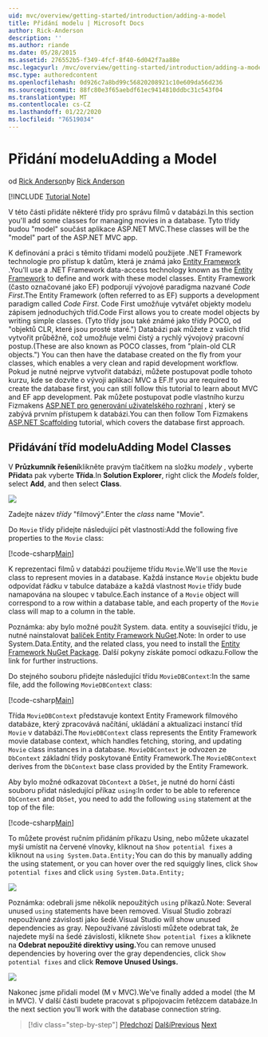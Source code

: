 ```yaml
---
uid: mvc/overview/getting-started/introduction/adding-a-model
title: Přidání modelu | Microsoft Docs
author: Rick-Anderson
description: ''
ms.author: riande
ms.date: 05/28/2015
ms.assetid: 276552b5-f349-4fcf-8f40-6d042f7aa88e
msc.legacyurl: /mvc/overview/getting-started/introduction/adding-a-model
msc.type: authoredcontent
ms.openlocfilehash: 0d926c7a8bd99c56820208921c10e609da56d236
ms.sourcegitcommit: 88fc80e3f65aebdf61ec9414810ddbc31c543f04
ms.translationtype: MT
ms.contentlocale: cs-CZ
ms.lasthandoff: 01/22/2020
ms.locfileid: "76519034"
---
```

# <a name="adding-a-model"></a><span data-ttu-id="c937d-102">Přidání modelu</span><span class="sxs-lookup"><span data-stu-id="c937d-102">Adding a Model</span></span>

<span data-ttu-id="c937d-103">od [Rick Anderson]((https://twitter.com/RickAndMSFT))</span><span class="sxs-lookup"><span data-stu-id="c937d-103">by [Rick Anderson]((https://twitter.com/RickAndMSFT))</span></span>

[!INCLUDE [Tutorial Note](index.md)]

<span data-ttu-id="c937d-104">V této části přidáte některé třídy pro správu filmů v databázi.</span><span class="sxs-lookup"><span data-stu-id="c937d-104">In this section you'll add some classes for managing movies in a database.</span></span> <span data-ttu-id="c937d-105">Tyto třídy budou &quot;model&quot; součást aplikace ASP.NET MVC.</span><span class="sxs-lookup"><span data-stu-id="c937d-105">These classes will be the &quot;model&quot; part of the ASP.NET MVC app.</span></span>

<span data-ttu-id="c937d-106">K definování a práci s těmito třídami modelů použijete .NET Framework technologie pro přístup k datům, která je známá jako [Entity Framework](https://docs.microsoft.com/ef/) .</span><span class="sxs-lookup"><span data-stu-id="c937d-106">You'll use a .NET Framework data-access technology known as the [Entity Framework](https://docs.microsoft.com/ef/) to define and work with these model classes.</span></span> <span data-ttu-id="c937d-107">Entity Framework (často označované jako EF) podporují vývojové paradigma nazvané *Code First*.</span><span class="sxs-lookup"><span data-stu-id="c937d-107">The Entity Framework (often referred to as EF) supports a development paradigm called *Code First*.</span></span> <span data-ttu-id="c937d-108">Code First umožňuje vytvářet objekty modelu zápisem jednoduchých tříd.</span><span class="sxs-lookup"><span data-stu-id="c937d-108">Code First allows you to create model objects by writing simple classes.</span></span> <span data-ttu-id="c937d-109">(Tyto třídy jsou také známé jako třídy POCO, od &quot;objektů CLR, které jsou prosté staré.&quot;) Databázi pak můžete z vašich tříd vytvořit průběžně, což umožňuje velmi čistý a rychlý vývojový pracovní postup.</span><span class="sxs-lookup"><span data-stu-id="c937d-109">(These are also known as POCO classes, from &quot;plain-old CLR objects.&quot;) You can then have the database created on the fly from your classes, which enables a very clean and rapid development workflow.</span></span> <span data-ttu-id="c937d-110">Pokud je nutné nejprve vytvořit databázi, můžete postupovat podle tohoto kurzu, kde se dozvíte o vývoji aplikací MVC a EF.</span><span class="sxs-lookup"><span data-stu-id="c937d-110">If you are required to create the database first, you can still follow this tutorial to learn about MVC and EF app development.</span></span> <span data-ttu-id="c937d-111">Pak můžete postupovat podle vlastního kurzu Fizmakens [ASP.NET pro generování uživatelského rozhraní](xref:visual-studio/overview/2013/aspnet-scaffolding-overview) , který se zabývá prvním přístupem k databázi.</span><span class="sxs-lookup"><span data-stu-id="c937d-111">You can then follow Tom Fizmakens [ASP.NET Scaffolding](xref:visual-studio/overview/2013/aspnet-scaffolding-overview) tutorial, which covers the database first approach.</span></span>

## <a name="adding-model-classes"></a><span data-ttu-id="c937d-112">Přidávání tříd modelu</span><span class="sxs-lookup"><span data-stu-id="c937d-112">Adding Model Classes</span></span>

<span data-ttu-id="c937d-113">V **Průzkumník řešení**klikněte pravým tlačítkem na složku *modely* , vyberte **Přidat**a pak vyberte **Třída**.</span><span class="sxs-lookup"><span data-stu-id="c937d-113">In **Solution Explorer**, right click the *Models* folder, select **Add**, and then select **Class**.</span></span>

![](adding-a-model/_static/image1.png)

<span data-ttu-id="c937d-114">Zadejte název *třídy* &quot;filmový&quot;.</span><span class="sxs-lookup"><span data-stu-id="c937d-114">Enter the *class* name &quot;Movie&quot;.</span></span>

<span data-ttu-id="c937d-115">Do `Movie` třídy přidejte následující pět vlastností:</span><span class="sxs-lookup"><span data-stu-id="c937d-115">Add the following five properties to the `Movie` class:</span></span>

[!code-csharp[Main](adding-a-model/samples/sample1.cs)]

<span data-ttu-id="c937d-116">K reprezentaci filmů v databázi použijeme třídu `Movie`.</span><span class="sxs-lookup"><span data-stu-id="c937d-116">We'll use the `Movie` class to represent movies in a database.</span></span> <span data-ttu-id="c937d-117">Každá instance `Movie` objektu bude odpovídat řádku v tabulce databáze a každá vlastnost `Movie` třídy bude namapována na sloupec v tabulce.</span><span class="sxs-lookup"><span data-stu-id="c937d-117">Each instance of a `Movie` object will correspond to a row within a database table, and each property of the `Movie` class will map to a column in the table.</span></span>

<span data-ttu-id="c937d-118">Poznámka: aby bylo možné použít System. data. entity a související třídu, je nutné nainstalovat [balíček Entity Framework NuGet](https://www.nuget.org/packages/EntityFramework/).</span><span class="sxs-lookup"><span data-stu-id="c937d-118">Note: In order to use System.Data.Entity, and the related class, you need to install the [Entity Framework NuGet Package](https://www.nuget.org/packages/EntityFramework/).</span></span> <span data-ttu-id="c937d-119">Další pokyny získáte pomocí odkazu.</span><span class="sxs-lookup"><span data-stu-id="c937d-119">Follow the link for further instructions.</span></span>

<span data-ttu-id="c937d-120">Do stejného souboru přidejte následující třídu `MovieDBContext`:</span><span class="sxs-lookup"><span data-stu-id="c937d-120">In the same file, add the following `MovieDBContext` class:</span></span>

[!code-csharp[Main](adding-a-model/samples/sample2.cs?highlight=2,15-18)]

<span data-ttu-id="c937d-121">Třída `MovieDBContext` představuje kontext Entity Framework filmového databáze, který zpracovává načítání, ukládání a aktualizaci instancí tříd `Movie` v databázi.</span><span class="sxs-lookup"><span data-stu-id="c937d-121">The `MovieDBContext` class represents the Entity Framework movie database context, which handles fetching, storing, and updating `Movie` class instances in a database.</span></span> <span data-ttu-id="c937d-122">`MovieDBContext` je odvozen ze `DbContext` základní třídy poskytované Entity Framework.</span><span class="sxs-lookup"><span data-stu-id="c937d-122">The `MovieDBContext` derives from the `DbContext` base class provided by the Entity Framework.</span></span>

<span data-ttu-id="c937d-123">Aby bylo možné odkazovat `DbContext` a `DbSet`, je nutné do horní části souboru přidat následující příkaz `using`:</span><span class="sxs-lookup"><span data-stu-id="c937d-123">In order to be able to reference `DbContext` and `DbSet`, you need to add the following `using` statement at the top of the file:</span></span>

[!code-csharp[Main](adding-a-model/samples/sample3.cs)]

<span data-ttu-id="c937d-124">To můžete provést ručním přidáním příkazu Using, nebo můžete ukazatel myši umístit na červené vlnovky, kliknout na `Show potential fixes` a kliknout na `using System.Data.Entity;`</span><span class="sxs-lookup"><span data-stu-id="c937d-124">You can do this by manually adding the using statement, or you can hover over the red squiggly lines, click `Show potential fixes` and click `using System.Data.Entity;`</span></span>

![](adding-a-model/_static/image2.png)

<span data-ttu-id="c937d-125">Poznámka: odebrali jsme několik nepoužitých `using` příkazů.</span><span class="sxs-lookup"><span data-stu-id="c937d-125">Note: Several unused `using` statements have been removed.</span></span> <span data-ttu-id="c937d-126">Visual Studio zobrazí nepoužívané závislosti jako šedé.</span><span class="sxs-lookup"><span data-stu-id="c937d-126">Visual Studio will show unused dependencies as gray.</span></span> <span data-ttu-id="c937d-127">Nepoužívané závislosti můžete odebrat tak, že najedete myší na šedé závislosti, kliknete `Show potential fixes` a kliknete na **Odebrat nepoužité direktivy using.**</span><span class="sxs-lookup"><span data-stu-id="c937d-127">You can remove unused dependencies by hovering over the gray dependencies, click `Show potential fixes` and click **Remove Unused Usings.**</span></span>

![](adding-a-model/_static/image3.png)

<span data-ttu-id="c937d-128">Nakonec jsme přidali model (M v MVC).</span><span class="sxs-lookup"><span data-stu-id="c937d-128">We've finally added a model (the M in MVC).</span></span> <span data-ttu-id="c937d-129">V další části budete pracovat s připojovacím řetězcem databáze.</span><span class="sxs-lookup"><span data-stu-id="c937d-129">In the next section you'll work with the database connection string.</span></span>

> [!div class="step-by-step"]
> <span data-ttu-id="c937d-130">[Předchozí](adding-a-view.md)
> [Další](creating-a-connection-string.md)</span><span class="sxs-lookup"><span data-stu-id="c937d-130">[Previous](adding-a-view.md)
[Next](creating-a-connection-string.md)</span></span>

